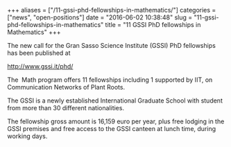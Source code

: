 +++
aliases = ["/11-gssi-phd-fellowships-in-mathematics/"]
categories = ["news", "open-positions"]
date = "2016-06-02 10:38:48"
slug = "11-gssi-phd-fellowships-in-mathematics"
title = "11 GSSI PhD fellowships in Mathematics"
+++
<div class="gmail_default">

The new call for the Gran Sasso Science Institute (GSSI) PhD fellowships
has been published at

</div>

<div class="gmail_default">

</div>

<div class="gmail_default">

<http://www.gssi.it/phd/>

</div>

<div class="gmail_default">

</div>

<div class="gmail_default">

The  Math program offers 11 fellowships including 1 supported by IIT, on
Communication Networks of Plant Roots.

</div>

<div class="gmail_default">

</div>

<div class="gmail_default">

The GSSI is a newly established International Graduate School with
student from more than 30 different nationalities.

</div>

<div class="gmail_default">

</div>

<div class="gmail_default">

The fellowship gross amount is 16,159 euro per year, plus free lodging
in the GSSI premises and free access to the GSSI canteen at lunch time,
during working days.

</div>
